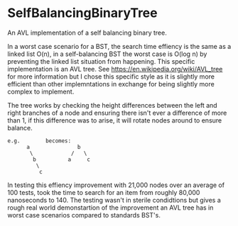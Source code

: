 # SelfBalancingBinaryTree
An AVL implementation of a self balancing binary tree.

In a worst case scenario for a BST, the search time effiency is the same as a linked list O(n), in a self-balancing BST the worst case is O(log n) by preventing the linked list situation from happening. This specific implementation is an AVL tree. See https://en.wikipedia.org/wiki/AVL_tree for more information but I chose this specific style as it is slightly more efficient than other implemntations in exchange for being slightly more complex to implement.
 
The tree works by checking the height differences between the left and right branches of a node and ensuring there isn't ever a difference of more than 1, if this difference was to arise, it will rotate nodes around to ensure balance. 

```
e.g.        becomes:
      a               b
       \            /   \
        b          a     c
         \
          c
 ```
In testing this effiency improvement with 21,000 nodes over an average of 100 tests, took the time to search for an item from roughly 80,000 nanoseconds to 140. The testing wasn't in sterile condidtions but gives a rough real world demonstartion of the improvement an AVL tree has in worst case scenarios compared to standards BST's.
